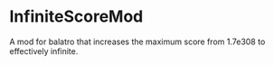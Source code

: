 # InfiniteScoreMod
A mod for balatro that increases the maximum score from 1.7e308 to effectively infinite.
